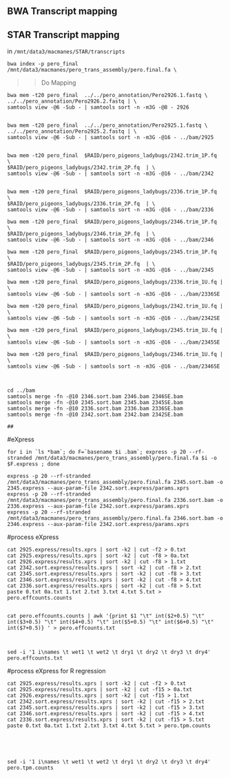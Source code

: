 BWA Transcript mapping
-

STAR Transcript mapping
-

in `/mnt/data3/macmanes/STAR/transcripts`

	bwa index -p pero_final /mnt/data3/macmanes/pero_trans_assembly/pero.final.fa \
	
	





>> Do Mapping

	bwa mem -t20 pero_final  ../../pero_annotation/Pero2926.1.fastq \
	../../pero_annotation/Pero2926.2.fastq | \
	samtools view -@6 -Sub - | samtools sort -n -m3G -@8 - 2926
	

	bwa mem -t20 pero_final  ../../pero_annotation/Pero2925.1.fastq \
	../../pero_annotation/Pero2925.2.fastq | \
	samtools view -@6 -Sub - | samtools sort -n -m3G -@16 - ../bam/2925
		

	bwa mem -t20 pero_final  $RAID/pero_pigeons_ladybugs/2342.trim_1P.fq  \
	$RAID/pero_pigeons_ladybugs/2342.trim_2P.fq  | \
	samtools view -@6 -Sub - | samtools sort -n -m3G -@16 - ../bam/2342
	
	
	bwa mem -t20 pero_final  $RAID/pero_pigeons_ladybugs/2336.trim_1P.fq  \
	$RAID/pero_pigeons_ladybugs/2336.trim_2P.fq  | \
	samtools view -@6 -Sub - | samtools sort -n -m3G -@16 - ../bam/2336

	bwa mem -t20 pero_final  $RAID/pero_pigeons_ladybugs/2346.trim_1P.fq  \
	$RAID/pero_pigeons_ladybugs/2346.trim_2P.fq  | \
	samtools view -@6 -Sub - | samtools sort -n -m3G -@16 - ../bam/2346

	bwa mem -t20 pero_final  $RAID/pero_pigeons_ladybugs/2345.trim_1P.fq  \
	$RAID/pero_pigeons_ladybugs/2345.trim_2P.fq  | \
	samtools view -@6 -Sub - | samtools sort -n -m3G -@16 - ../bam/2345

	bwa mem -t20 pero_final  $RAID/pero_pigeons_ladybugs/2336.trim_1U.fq | \
	samtools view -@6 -Sub - | samtools sort -n -m3G -@16 - ../bam/2336SE

	bwa mem -t20 pero_final  $RAID/pero_pigeons_ladybugs/2342.trim_1U.fq | \
	samtools view -@6 -Sub - | samtools sort -n -m3G -@16 - ../bam/2342SE

	bwa mem -t20 pero_final  $RAID/pero_pigeons_ladybugs/2345.trim_1U.fq | \
	samtools view -@6 -Sub - | samtools sort -n -m3G -@16 - ../bam/2345SE

	bwa mem -t20 pero_final  $RAID/pero_pigeons_ladybugs/2346.trim_1U.fq | \
	samtools view -@6 -Sub - | samtools sort -n -m3G -@16 - ../bam/2346SE



	cd ../bam
	samtools merge -fn -@10 2346.sort.bam 2346.bam 2346SE.bam
	samtools merge -fn -@10 2345.sort.bam 2345.bam 2345SE.bam
	samtools merge -fn -@10 2336.sort.bam 2336.bam 2336SE.bam
	samtools merge -fn -@10 2342.sort.bam 2342.bam 2342SE.bam
	
	##
	

\#eXpress

	for i in `ls *bam`; do F=`basename $i .bam`; express -p 20 --rf-stranded /mnt/data3/macmanes/pero_trans_assembly/pero.final.fa $i -o $F.express ; done
	
	express -p 20 --rf-stranded /mnt/data3/macmanes/pero_trans_assembly/pero.final.fa 2345.sort.bam -o 2345.express --aux-param-file 2342.sort.express/params.xprs
	express -p 20 --rf-stranded /mnt/data3/macmanes/pero_trans_assembly/pero.final.fa 2336.sort.bam -o 2336.express --aux-param-file 2342.sort.express/params.xprs
	express -p 20 --rf-stranded /mnt/data3/macmanes/pero_trans_assembly/pero.final.fa 2346.sort.bam -o 2346.express --aux-param-file 2342.sort.express/params.xprs




\#process eXpress

    cat 2925.express/results.xprs | sort -k2 | cut -f2 > 0.txt
	cat 2925.express/results.xprs | sort -k2 | cut -f8 > 0a.txt
	cat 2926.express/results.xprs | sort -k2 | cut -f8 > 1.txt
    cat 2342.sort.express/results.xprs | sort -k2 | cut -f8 > 2.txt
    cat 2345.sort.express/results.xprs | sort -k2 | cut -f8 > 3.txt
    cat 2346.sort.express/results.xprs | sort -k2 | cut -f8 > 4.txt
    cat 2336.sort.express/results.xprs | sort -k2 | cut -f8 > 5.txt
    paste 0.txt 0a.txt 1.txt 2.txt 3.txt 4.txt 5.txt > pero.effcounts.counts
   

	cat pero.effcounts.counts | awk '{print $1 "\t" int($2+0.5) "\t" int($3+0.5) "\t" int($4+0.5) "\t" int($5+0.5) "\t" int($6+0.5) "\t" int($7+0.5)} ' > pero.effcounts.txt 


 
    sed -i '1 i\names \t wet1 \t wet2 \t dry1 \t dry2 \t dry3 \t dry4' pero.effcounts.txt  


\#process eXpress for R regression

    cat 2925.express/results.xprs | sort -k2 | cut -f2 > 0.txt
	cat 2925.express/results.xprs | sort -k2 | cut -f15 > 0a.txt
	cat 2926.express/results.xprs | sort -k2 | cut -f15 > 1.txt
    cat 2342.sort.express/results.xprs | sort -k2 | cut -f15 > 2.txt
    cat 2345.sort.express/results.xprs | sort -k2 | cut -f15 > 3.txt
    cat 2346.sort.express/results.xprs | sort -k2 | cut -f15 > 4.txt
    cat 2336.sort.express/results.xprs | sort -k2 | cut -f15 > 5.txt
    paste 0.txt 0a.txt 1.txt 2.txt 3.txt 4.txt 5.txt > pero.tpm.counts
   



 
    sed -i '1 i\names \t wet1 \t wet2 \t dry1 \t dry2 \t dry3 \t dry4' pero.tpm.counts  

